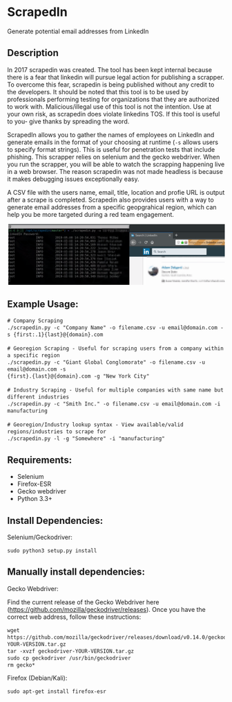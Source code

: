 # ScrapedIn
Generate potential email addresses from LinkedIn

## Description
In 2017 scrapedin was created. The tool has been kept internal because there is a fear that linkedin will pursue legal action for publishing a scrapper. To overcome this fear, scrapedin is being published without any credit to the developers. It should be noted that this tool is to be used by professionals performing testing for organizations that they are authorized to work with. Malicious/illegal use of this tool is not the intention. Use at your own risk, as scrapedin does violate linkedins TOS. If this tool is useful to you- give thanks by spreading the word.

ScrapedIn allows you to gather the names of employees on LinkedIn and generate emails in the format of your choosing at runtime (`-s` allows users to specify format strings).  This is useful for penetration tests that include phishing. This scrapper relies on selenium and the gecko webdriver. When you run the scrapper, you will be able to watch the scrapping happening live in a web browser. The reason scrapedin was not made headless is because it makes debugging issues exceptionally easy.

A CSV file with the users name, email, title, location and profie URL is output after a scrape is completed. Scrapedin also provides users with a way to generate email addresses from a specific geopgrahical region, which can help you be more targeted during a red team engagement.

![scrapedin running](example/scrapedin_example.png "scrapedin running")


## Example Usage:
```
# Company Scraping
./scrapedin.py -c "Company Name" -o filename.csv -u email@domain.com -s {first:.1}{last}@{domain}.com

# Georegion Scraping - Useful for scraping users from a company within a specific region
./scrapedin.py -c "Giant Global Conglomorate" -o filename.csv -u email@domain.com -s
{first}.{last}@{domain}.com -g "New York City"

# Industry Scraping - Useful for multiple companies with same name but different industries
./scrapedin.py -c "Smith Inc." -o filename.csv -u email@domain.com -i manufacturing

# Georegion/Industry lookup syntax - View available/valid regions/industries to scrape for
./scrapedin.py -l -g "Somewhere" -i "manufacturing"
```

## Requirements:
* Selenium
* Firefox-ESR
* Gecko webdriver
* Python 3.3+


## Install Dependencies:
Selenium/Geckodriver:


	sudo python3 setup.py install

## Manually install dependencies:
Gecko Webdriver:

Find the current release of the Gecko Webdriver here (https://github.com/mozilla/geckodriver/releases).  Once you have the correct web address, follow these instructions:

	wget https://github.com/mozilla/geckodriver/releases/download/v0.14.0/geckodriver-YOUR-VERSION.tar.gz
	tar -xvzf geckodriver-YOUR-VERSION.tar.gz
	sudo cp geckodriver /usr/bin/geckodriver
	rm gecko*

Firefox (Debian/Kali):


	sudo apt-get install firefox-esr
